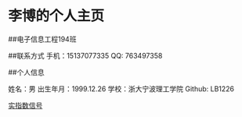 # 李博的个人主页


##电子信息工程194班


##联系方式
  手机：15137077335
  QQ:   763497358
  
##个人信息

   姓名：男
   出生年月：1999.12.26
   学校：浙大宁波理工学院
   Github:  LB1226



<a href="https://github.com/LB1226/LB2/blob/main/%E5%AE%9E%E6%8C%87%E6%95%B0%E4%BF%A1%E5%8F%B7%E5%9B%BE%E5%83%8F.py">实指数信号</a>
